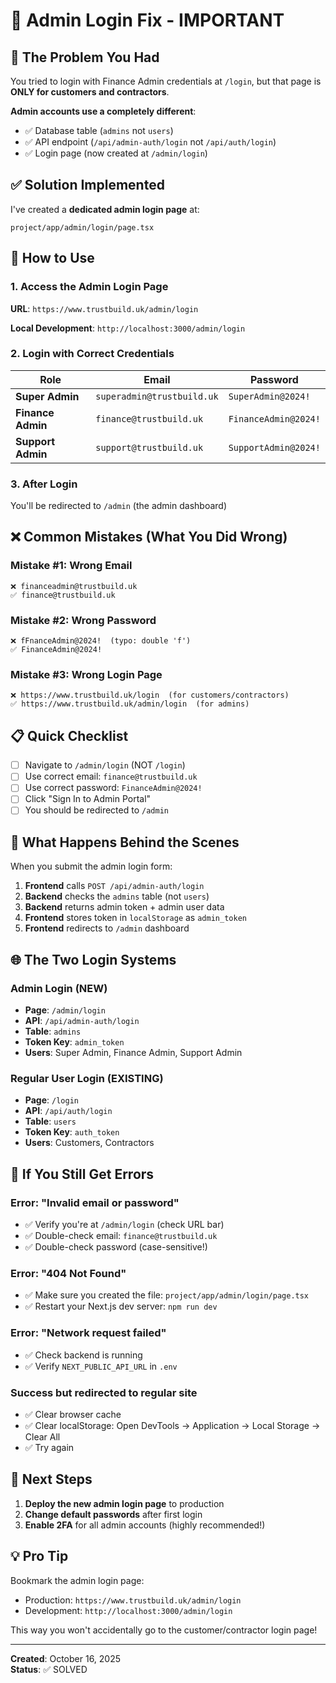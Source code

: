 # 🔧 Admin Login Fix - IMPORTANT

## 🚨 The Problem You Had

You tried to login with Finance Admin credentials at `/login`, but that page is **ONLY for customers and contractors**.

**Admin accounts use a completely different**:
- ✅ Database table (`admins` not `users`)  
- ✅ API endpoint (`/api/admin-auth/login` not `/api/auth/login`)
- ✅ Login page (now created at `/admin/login`)

## ✅ Solution Implemented

I've created a **dedicated admin login page** at:
```
project/app/admin/login/page.tsx
```

## 🚀 How to Use

### 1. Access the Admin Login Page

**URL**: `https://www.trustbuild.uk/admin/login`

**Local Development**: `http://localhost:3000/admin/login`

### 2. Login with Correct Credentials

| Role | Email | Password |
|------|-------|----------|
| **Super Admin** | `superadmin@trustbuild.uk` | `SuperAdmin@2024!` |
| **Finance Admin** | `finance@trustbuild.uk` | `FinanceAdmin@2024!` |
| **Support Admin** | `support@trustbuild.uk` | `SupportAdmin@2024!` |

### 3. After Login

You'll be redirected to `/admin` (the admin dashboard)

## ❌ Common Mistakes (What You Did Wrong)

### Mistake #1: Wrong Email
```
❌ financeadmin@trustbuild.uk
✅ finance@trustbuild.uk
```

### Mistake #2: Wrong Password
```
❌ fFnanceAdmin@2024!  (typo: double 'f')
✅ FinanceAdmin@2024!
```

### Mistake #3: Wrong Login Page
```
❌ https://www.trustbuild.uk/login  (for customers/contractors)
✅ https://www.trustbuild.uk/admin/login  (for admins)
```

## 📋 Quick Checklist

- [ ] Navigate to `/admin/login` (NOT `/login`)
- [ ] Use correct email: `finance@trustbuild.uk`
- [ ] Use correct password: `FinanceAdmin@2024!` 
- [ ] Click "Sign In to Admin Portal"
- [ ] You should be redirected to `/admin`

## 🔐 What Happens Behind the Scenes

When you submit the admin login form:

1. **Frontend** calls `POST /api/admin-auth/login`
2. **Backend** checks the `admins` table (not `users`)
3. **Backend** returns admin token + admin user data
4. **Frontend** stores token in `localStorage` as `admin_token`
5. **Frontend** redirects to `/admin` dashboard

## 🌐 The Two Login Systems

### Admin Login (NEW)
- **Page**: `/admin/login`
- **API**: `/api/admin-auth/login`
- **Table**: `admins`
- **Token Key**: `admin_token`
- **Users**: Super Admin, Finance Admin, Support Admin

### Regular User Login (EXISTING)
- **Page**: `/login`
- **API**: `/api/auth/login`
- **Table**: `users`
- **Token Key**: `auth_token`
- **Users**: Customers, Contractors

## 🚨 If You Still Get Errors

### Error: "Invalid email or password"
- ✅ Verify you're at `/admin/login` (check URL bar)
- ✅ Double-check email: `finance@trustbuild.uk`
- ✅ Double-check password (case-sensitive!)

### Error: "404 Not Found"
- ✅ Make sure you created the file: `project/app/admin/login/page.tsx`
- ✅ Restart your Next.js dev server: `npm run dev`

### Error: "Network request failed"
- ✅ Check backend is running
- ✅ Verify `NEXT_PUBLIC_API_URL` in `.env`

### Success but redirected to regular site
- ✅ Clear browser cache
- ✅ Clear localStorage: Open DevTools → Application → Local Storage → Clear All
- ✅ Try again

## 📝 Next Steps

1. **Deploy the new admin login page** to production
2. **Change default passwords** after first login
3. **Enable 2FA** for all admin accounts (highly recommended!)

## 💡 Pro Tip

Bookmark the admin login page:
- Production: `https://www.trustbuild.uk/admin/login`
- Development: `http://localhost:3000/admin/login`

This way you won't accidentally go to the customer/contractor login page!

---

**Created**: October 16, 2025  
**Status**: ✅ SOLVED

